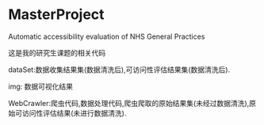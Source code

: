 # MasterProject
Automatic accessibility evaluation of NHS General Practices

这是我的研究生课题的相关代码

dataSet:数据收集结果集(数据清洗后),可访问性评估结果集(数据清洗后).

img: 数据可视化结果

WebCrawler:爬虫代码,数据处理代码,爬虫爬取的原始结果集(未经过数据清洗),原始可访问性评估结果(未进行数据清洗).
